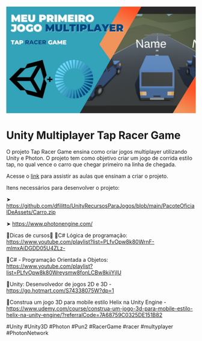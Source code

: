 ![Unity Multiplayer Tap Racer Game](https://github.com/dfilitto/UnityMultiplayerTapRacerGame/blob/main/Unity%20-%20Tap%20Racer%20Game.jpg?raw=true)
# Unity Multiplayer Tap Racer Game

O projeto Tap Racer Game ensina como criar jogos multiplayer utilizando Unity e Photon. O projeto tem como objetivo criar um jogo de corrida estilo tap, no qual vence o carro que chegar primeiro na linha de chegada. 

Acesse o [link](https://www.youtube.com/playlist?list=PLfvOpw8k80WpenICRionIIznH2Zl2Gt2t) para assistir as aulas que ensinam a criar o projeto.

Itens necessários para desenvolver o projeto:

➤ https://github.com/dfilitto/UnityRecursosParaJogos/blob/main/PacoteOficialDeAssets/Carro.zip

➤ https://www.photonengine.com/

🔻Dicas de cursos🔻
🚀C# Lógica de programação: https://www.youtube.com/playlist?list=PLfvOpw8k80WrnF-mlmxAiDGDD05U4ZLz-

🚀C# - Programação Orientada a Objetos: https://www.youtube.com/playlist?list=PLfvOpw8k80Wreysmw8fonLCBw8kiiYjIU

🚀Unity: Desenvolvedor de jogos 2D e 3D - https://go.hotmart.com/S74338075W?dp=1

🚀Construa um jogo 3D para mobile estilo Helix na Unity Engine - https://www.udemy.com/course/construa-um-jogo-3d-para-mobile-estilo-helix-na-unity-engine/?referralCode=7A68759C0325DE151B82

#Unity #Unity3D #Photon #Pun2 #RacerGame #racer #multyplayer #PhotonNetwork
